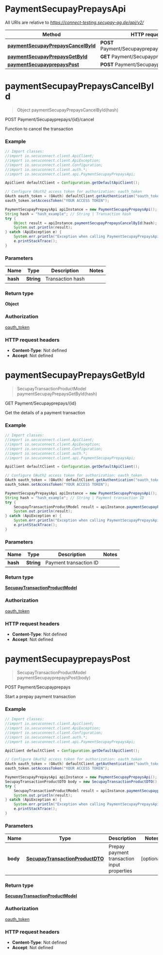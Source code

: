 # PaymentSecupayPrepaysApi

All URIs are relative to *https://connect-testing.secupay-ag.de/api/v2/*

Method | HTTP request | Description
------------- | ------------- | -------------
[**paymentSecupayPrepaysCancelById**](PaymentSecupayPrepaysApi.md#paymentSecupayPrepaysCancelById) | **POST** Payment/Secupayprepays/{hash}/cancel | POST Payment/Secupayprepays/{id}/cancel
[**paymentSecupayPrepaysGetById**](PaymentSecupayPrepaysApi.md#paymentSecupayPrepaysGetById) | **GET** Payment/Secupayprepays/{hash} | GET Payment/Secupayprepays/{id}
[**paymentSecupayprepaysPost**](PaymentSecupayPrepaysApi.md#paymentSecupayprepaysPost) | **POST** Payment/Secupayprepays | POST Payment/Secupayprepays


<a name="paymentSecupayPrepaysCancelById"></a>
# **paymentSecupayPrepaysCancelById**
> Object paymentSecupayPrepaysCancelById(hash)

POST Payment/Secupayprepays/{id}/cancel

Function to cancel the transaction

### Example
```java
// Import classes:
//import io.secuconnect.client.ApiClient;
//import io.secuconnect.client.ApiException;
//import io.secuconnect.client.Configuration;
//import io.secuconnect.client.auth.*;
//import io.secuconnect.client.api.PaymentSecupayPrepaysApi;

ApiClient defaultClient = Configuration.getDefaultApiClient();

// Configure OAuth2 access token for authorization: oauth_token
OAuth oauth_token = (OAuth) defaultClient.getAuthentication("oauth_token");
oauth_token.setAccessToken("YOUR ACCESS TOKEN");

PaymentSecupayPrepaysApi apiInstance = new PaymentSecupayPrepaysApi();
String hash = "hash_example"; // String | Transaction hash
try {
    Object result = apiInstance.paymentSecupayPrepaysCancelById(hash);
    System.out.println(result);
} catch (ApiException e) {
    System.err.println("Exception when calling PaymentSecupayPrepaysApi#paymentSecupayPrepaysCancelById");
    e.printStackTrace();
}
```

### Parameters

Name | Type | Description  | Notes
------------- | ------------- | ------------- | -------------
 **hash** | **String**| Transaction hash |

### Return type

**Object**

### Authorization

[oauth_token](../README.md#oauth_token)

### HTTP request headers

 - **Content-Type**: Not defined
 - **Accept**: Not defined

<a name="paymentSecupayPrepaysGetById"></a>
# **paymentSecupayPrepaysGetById**
> SecupayTransactionProductModel paymentSecupayPrepaysGetById(hash)

GET Payment/Secupayprepays/{id}

Get the details of a payment transaction

### Example
```java
// Import classes:
//import io.secuconnect.client.ApiClient;
//import io.secuconnect.client.ApiException;
//import io.secuconnect.client.Configuration;
//import io.secuconnect.client.auth.*;
//import io.secuconnect.client.api.PaymentSecupayPrepaysApi;

ApiClient defaultClient = Configuration.getDefaultApiClient();

// Configure OAuth2 access token for authorization: oauth_token
OAuth oauth_token = (OAuth) defaultClient.getAuthentication("oauth_token");
oauth_token.setAccessToken("YOUR ACCESS TOKEN");

PaymentSecupayPrepaysApi apiInstance = new PaymentSecupayPrepaysApi();
String hash = "hash_example"; // String | Payment transaction ID
try {
    SecupayTransactionProductModel result = apiInstance.paymentSecupayPrepaysGetById(hash);
    System.out.println(result);
} catch (ApiException e) {
    System.err.println("Exception when calling PaymentSecupayPrepaysApi#paymentSecupayPrepaysGetById");
    e.printStackTrace();
}
```

### Parameters

Name | Type | Description  | Notes
------------- | ------------- | ------------- | -------------
 **hash** | **String**| Payment transaction ID |

### Return type

[**SecupayTransactionProductModel**](SecupayTransactionProductModel.md)

### Authorization

[oauth_token](../README.md#oauth_token)

### HTTP request headers

 - **Content-Type**: Not defined
 - **Accept**: Not defined

<a name="paymentSecupayprepaysPost"></a>
# **paymentSecupayprepaysPost**
> SecupayTransactionProductModel paymentSecupayprepaysPost(body)

POST Payment/Secupayprepays

Start a prepay payment transaction

### Example
```java
// Import classes:
//import io.secuconnect.client.ApiClient;
//import io.secuconnect.client.ApiException;
//import io.secuconnect.client.Configuration;
//import io.secuconnect.client.auth.*;
//import io.secuconnect.client.api.PaymentSecupayPrepaysApi;

ApiClient defaultClient = Configuration.getDefaultApiClient();

// Configure OAuth2 access token for authorization: oauth_token
OAuth oauth_token = (OAuth) defaultClient.getAuthentication("oauth_token");
oauth_token.setAccessToken("YOUR ACCESS TOKEN");

PaymentSecupayPrepaysApi apiInstance = new PaymentSecupayPrepaysApi();
SecupayTransactionProductDTO body = new SecupayTransactionProductDTO(); // SecupayTransactionProductDTO | Prepay payment transaction input properties
try {
    SecupayTransactionProductModel result = apiInstance.paymentSecupayprepaysPost(body);
    System.out.println(result);
} catch (ApiException e) {
    System.err.println("Exception when calling PaymentSecupayPrepaysApi#paymentSecupayprepaysPost");
    e.printStackTrace();
}
```

### Parameters

Name | Type | Description  | Notes
------------- | ------------- | ------------- | -------------
 **body** | [**SecupayTransactionProductDTO**](SecupayTransactionProductDTO.md)| Prepay payment transaction input properties | [optional]

### Return type

[**SecupayTransactionProductModel**](SecupayTransactionProductModel.md)

### Authorization

[oauth_token](../README.md#oauth_token)

### HTTP request headers

 - **Content-Type**: Not defined
 - **Accept**: Not defined

